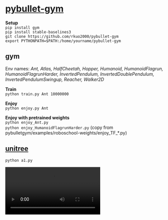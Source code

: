 # [pybullet-gym](https://github.com/benelot/pybullet-gym)
**Setup**<br>
`pip install gym`<br>
`pip install stable-baselines3`<br>
`git clone https://github.com/rkuo2000/pybullet-gym`<br>
`export PYTHONPATH=$PATH:/home/yourname/pybullet-gym`

## gym
Env names: 
*Ant, Atlas, HalfCheetah, Hopper, Humanoid, HumanoidFlagrun, HumanoidFlagrunHarder, InvertedPendulum, InvertedDoublePendulum, InvertedPendulumSwingup, Reacher, Walker2D*<br>

**Train**<br>
`python train.py Ant 10000000`<br>

**Enjoy**<br>
`python enjoy.py Ant`<br>

**Enjoy with pretrained weights**<br>
`python enjoy_Ant.py`<br>
`python enjoy_HumanoidFlagrunHarder.py` (copy from pybulletgym/examples/roboschool-weights/enjoy_TF_*.py)<br>

## [unitree](https://github.com/unitreerobotics/unitree_pybullet)
`python a1.py`<br>

<video controls><source src="./assets/unitree_a1.mp4" type="video/mp4"></video>

